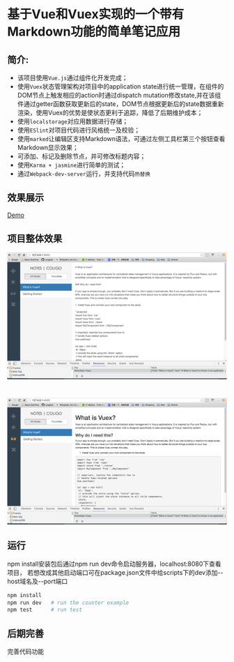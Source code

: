 基于Vue和Vuex实现的一个带有Markdown功能的简单笔记应用
======


简介:
----
- 该项目使用`Vue.js`通过组件化开发完成；
- 使用`Vuex`状态管理架构对项目中的application state进行统一管理，在组件的DOM节点上触发相应的action时通过dispatch mutation修改state,并在该组件通过getter函数获取更新后的state，DOM节点根据更新后的state数据重新渲染，使用Vuex的优势是使状态更利于追踪，降低了后期维护成本；
- 使用`localstorage`对应用数据进行存储；
- 使用`ESlint`对项目代码进行风格统一及校验；
- 使用`marked`让编辑区支持Markdown语法，可通过左侧工具栏第三个按钮查看Markdown显示效果；
- 可添加、标记及删除节点，并可修改标题内容；
- 使用`Karma + jasmine`进行简单的测试；
- 通过`Webpack-dev-server`运行，并支持代码`热替换`

效果展示
----
<a href="http://loogeek.github.io/NoteApp-Vue" target="\_blank">Demo</a>

项目整体效果
-------
<div style="text-align:center;margin-bottom: 40px;">
  <img src="https://github.com/Loogeek/Project_Imgs/blob/master/NoteApp-Vue/1.png" alt="编辑页"/>
</div>
<div style="text-align:center;">
  <img src="https://github.com/Loogeek/Project_Imgs/blob/master/NoteApp-Vue/2.png" alt="编辑页"/>
</div>

运行
-------
npm install安装包后通过npm run dev命令启动服务器，localhost:8080下查看项目，
若想改成其他启动端口可在package.json文件中给scripts下的dev添加--host域名及--port端口

``` bash
npm install    
npm run dev   # run the counter example
npm test      # run test
```

后期完善
-------
完善代码功能

